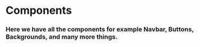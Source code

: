 # Components
### Here we have all the components for example Navbar, Buttons, Backgrounds, and many more things.